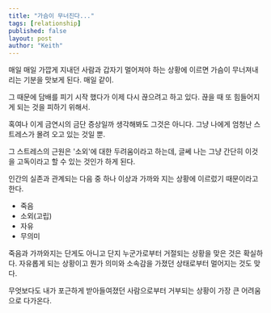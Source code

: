 ```yaml
---
title: "가슴이 무너진다..."
tags: [relationship]
published: false
layout: post
author: "Keith"
---
```


매일 매일 가깝게 지내던 사람과 갑자기 멀어져야 하는 상황에 이르면 가슴이 무너져내리는 기분을 맛보게 된다. 매일 같이. 

그 때문에 담배를 피기 시작 했다가 이제 다시 끊으려고 하고 있다. 끊을 때 또 힘들어지게 되는 것을 피하기 위해서.

혹여나 이게 금연시의 금단 증상일까 생각해봐도 그것은 아니다. 그냥 나에게 엄청난 스트레스가 몰려 오고 있는 것일 뿐.

그 스트레스의 근원은 '소외'에 대한 두려움이라고 하는데, 글쎄 나는 그냥 간단히 이것을 고독이라고 할 수 있는 것인가 하게 된다.

인간의 실존과 관계되는 다음 중 하나 이상과 가까와 지는 상황에 이르렀기 때문이라고 한다.

- 죽음
- 소외(고립)
- 자유
- 무의미

죽음과 가까와지는 단게도 아니고 단지 누군가로부터 거절되는 상황을 맞은 것은 확실하다. 자유롭게 되는 상황이고 뭔가 의미와 소속감을 가졌던 상태로부터 멀어지는 것도 맞다.

무엇보다도 내가 포근하게 받아들여졌던 사람으로부터 거부되는 상황이 가장 큰 어려움으로 다가온다. 